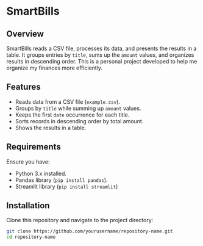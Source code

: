 # SmartBills

## Overview
SmartBills reads a CSV file, processes its data, and presents the results in a table. It groups entries by `title`, sums up the `amount` values, and organizes results in descending order.
This is a personal project developed to help me organize my finances more efficiently.

## Features
- Reads data from a CSV file (`example.csv`).
- Groups by `title` while summing up `amount` values.
- Keeps the first `date` occurrence for each title.
- Sorts records in descending order by total amount.
- Shows the results in a table.

## Requirements
Ensure you have:
- Python 3.x installed.
- Pandas library (`pip install pandas`).
- Streamlit library (`pip install streamlit`)

## Installation
Clone this repository and navigate to the project directory:

```sh
git clone https://github.com/yourusername/repository-name.git
cd repository-name
